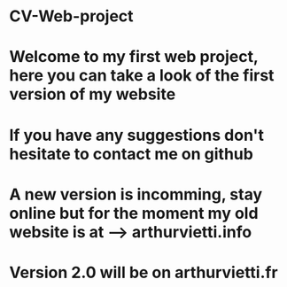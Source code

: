 # CV-Web-project
# Welcome to my first web project, here you can take a look of the first version of my website
# If you have any suggestions don't hesitate to contact me on github
#
# A new version is incomming, stay online but for the moment my old website is at --> arthurvietti.info
# Version 2.0 will be on arthurvietti.fr 